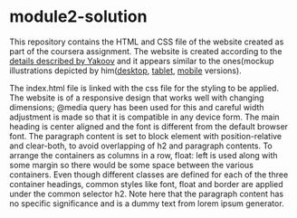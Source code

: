 # module2-solution
This repository contains the HTML and CSS file of the website created as part of the coursera assignment. The website is created according to the [details described by Yakoov](https://github.com/jhu-ep-coursera/fullstack-course4/blob/master/assignments/assignment2/Assignment-2.md) and it appears similar to the ones(mockup illustrations depicted by him([desktop](https://github.com/jhu-ep-coursera/fullstack-course4/blob/master/assignments/assignment2/images/desktop.png), [tablet](https://github.com/jhu-ep-coursera/fullstack-course4/blob/master/assignments/assignment2/images/tablet.png), [mobile](https://github.com/jhu-ep-coursera/fullstack-course4/blob/master/assignments/assignment2/images/mobile.png) versions).

The index.html file is linked with the css file for the styling to be applied. The website is of a responsive design that works well with changing dimensions; @media query has been used for this and careful width adjustment is made so that it is compatible in any device form. The main heading is center aligned and the font is different from the default browser font. The paragraph content is set to block element with position-relative and clear-both, to avoid overlapping of h2 and paragraph contents. To arrange the containers as columns in a row, float: left is used along with some margin so there would be some space between the various containers. Even though different classes are defined for each of the three container headings, common styles like font, float and border are applied under the common selector h2. Note here that the paragraph content has no specific significance and is a dummy text from lorem ipsum generator.
